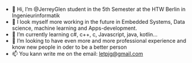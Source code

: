 - 👋 Hi, I’m @JerreyGlen student in the 5th Semester at the HTW Berlin in Ingenieurinformatik
- 👀 I look myself more working in the future in Embedded Systems, Data science, machine learning and Apps-development.
- 🌱 I’m currently learning c#, c++, c, Javascript, java, kotlin...
- 💞️ I’m looking to have even more and more professional experience and know new people in oder to be a better person
- 📫 You kann write me on the email: letpjg@gmail.com

<!---
JerreyGlen/JerreyGlen is a ✨ special ✨ repository because its `README.md` (this file) appears on your GitHub profile.
You can click the Preview link to take a look at your changes.
--->
